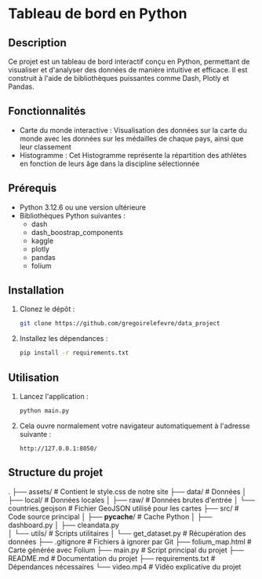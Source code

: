 # Tableau de bord en Python

## Description
Ce projet est un tableau de bord interactif conçu en Python, permettant de visualiser et d'analyser des données de manière intuitive et efficace. Il est construit à l'aide de bibliothèques puissantes comme Dash, Plotly et Pandas.

## Fonctionnalités
- Carte du monde interactive : Visualisation des données sur la carte du monde avec les données sur les médailles de chaque pays, ainsi que leur classement
- Histogramme : Cet Histogramme représente la répartition des athlètes en fonction de leurs âge dans la discipline sélectionnée

## Prérequis
- Python 3.12.6 ou une version ultérieure
- Bibliothèques Python suivantes :
  - dash
  - dash_boostrap_components
  - kaggle
  - plotly
  - pandas
  - folium

## Installation
1. Clonez le dépôt :
   ```bash
   git clone https://github.com/gregoirelefevre/data_project
   ```
2. Installez les dépendances :
   ```bash
   pip install -r requirements.txt
   ```

## Utilisation
1. Lancez l'application :
   ```bash
   python main.py
   ```
2. Cela ouvre normalement votre navigateur automatiquement à l'adresse suivante :
   ```
   http://127.0.0.1:8050/
   ```

## Structure du projet
.
├── assets/                  # Contient le style.css de notre site
├── data/                    # Données 
│   ├── local/               # Données locales 
│   ├── raw/                 # Données brutes d'entrée
│   └── countries.geojson    # Fichier GeoJSON utilisé pour les cartes
├── src/                     # Code source principal
│   ├── __pycache__/         # Cache Python
│   ├── dashboard.py 
│   ├── cleandata.py  
│   └── utils/               # Scripts utilitaires
│       └── get_dataset.py   # Récupération des données
├── .gitignore               # Fichiers à ignorer par Git
├── folium_map.html          # Carte générée avec Folium
├── main.py                  # Script principal du projet
├── README.md                # Documentation du projet
├── requirements.txt         # Dépendances nécessaires
└── video.mp4                # Vidéo explicative du projet


